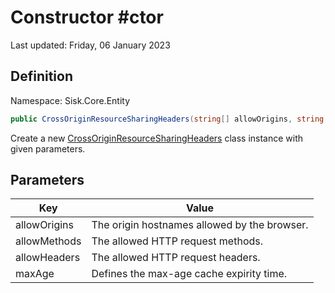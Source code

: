 # Constructor #ctor
Last updated: Friday, 06 January 2023

## Definition
Namespace: Sisk.Core.Entity

```csharp
public CrossOriginResourceSharingHeaders(string[] allowOrigins, string[] allowMethods, string[] allowHeaders, TimeSpan maxAge)
```

Create a new [CrossOriginResourceSharingHeaders](/spec/Sisk/Core/Entity/CrossOriginResourceSharingHeaders) class instance with given parameters.

## Parameters

| Key | Value |
| --- | --- |
| allowOrigins | The origin hostnames allowed by the browser. | 
| allowMethods | The allowed HTTP request methods. | 
| allowHeaders | The allowed HTTP request headers. | 
| maxAge | Defines the max-age cache expirity time. | 

